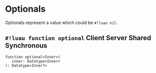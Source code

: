# Optionals

Optionals represent a value which could be `#!luau nil`.

## `#!luau function optional` <span class="md-tag md-tag-icon md-tag--client">Client</span> <span class="md-tag md-tag-icon md-tag--server">Server</span> <span class="md-tag md-tag-icon md-tag--shared">Shared</span> <span class="md-tag md-tag-icon md-tag--sync">Synchronous</span>

```luau
function optional<Inner>(
   inner: Datatype<Inner>
): Datatype<Inner?>
```
